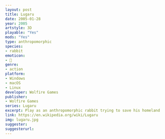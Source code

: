 ```yaml
---
layout: post
title: Lugaru
date: 2005-01-28
year: 2005
artstyle: 3D
playable: "Yes"
mods: "Yes"
type: anthropomorphic
species: 
- rabbit
emoticon:
- 🐰
genre: 
- action
platform:
- Windows
- macOS
- Linux
developer: Wolfire Games
publisher:
- Wolfire Games
series: Lugaru
excerpt: Play as an anthropomorphic rabbit trying to save his homeland with high-flying platforming and hardcore hand-to-hand and melee combat.
link: https://en.wikipedia.org/wiki/Lugaru
img: lugaru.jpg
suggester: 
suggesterurl: 
---
```


